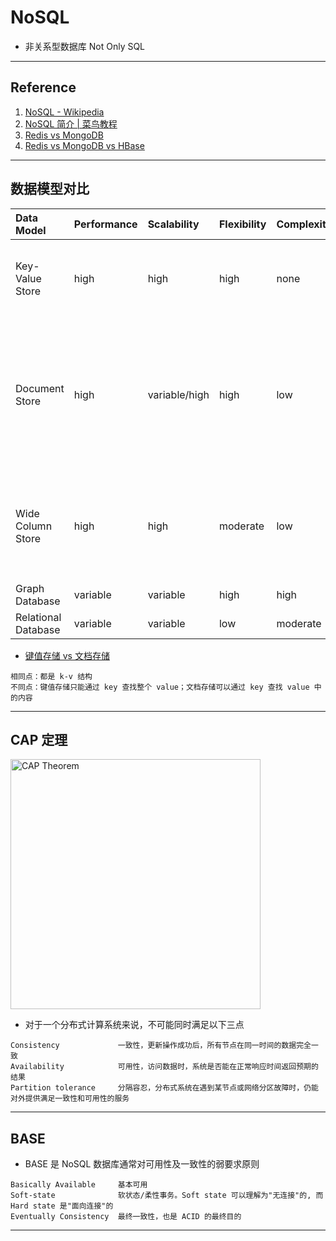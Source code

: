 # NoSQL
- 非关系型数据库 Not Only SQL
---
## Reference
1. [NoSQL - Wikipedia](https://en.wikipedia.org/wiki/NoSQL#Types_and_examples)
2. [NoSQL 简介 | 菜鸟教程](https://www.runoob.com/mongodb/nosql.html)
3. [Redis vs MongoDB](https://www.cnblogs.com/ht22ht22/p/12567172.html)
4. [Redis vs MongoDB vs HBase](https://www.zhihu.com/question/30219620)
---
## 数据模型对比
| Data Model          | Performance | Scalability   | Flexibility | Complexity | Notable Examples  | Use           |
|:--------------------|:------------|:--------------|:------------|:-----------|:------------------|:--------------|
| Key-Value Store     | high        | high          | high        | none       | Memcached, Redis  | 缓存 (速度快)      |
| Document Store      | high        | variable/high | high        | low        | MongoDB, CouchDB  | 高性能数据库 (复杂查询) |
| Wide Column Store   | high        | high          | moderate    | low        | Cassandra, HBase  | 大数据 (数据量大)    |
| Graph Database      | variable    | variable      | high        | high       | Neo4J, JanusGraph ||
| Relational Database | variable    | variable      | low         | moderate   | MySQL, SQL server ||
- [键值存储 vs 文档存储](https://www.likecs.com/show-204647694.html)
```
相同点：都是 k-v 结构
不同点：键值存储只能通过 key 查找整个 value；文档存储可以通过 key 查找 value 中的内容
```
---
## CAP 定理
<img alt="CAP Theorem" src="https://www.runoob.com/wp-content/uploads/2013/10/cap-theoram-image.png" width="400"/>

- 对于一个分布式计算系统来说，不可能同时满足以下三点
```
Consistency             一致性，更新操作成功后，所有节点在同一时间的数据完全一致
Availability            可用性，访问数据时，系统是否能在正常响应时间返回预期的结果
Partition tolerance     分隔容忍，分布式系统在遇到某节点或网络分区故障时，仍能对外提供满足一致性和可用性的服务
```
---
## BASE
- BASE 是 NoSQL 数据库通常对可用性及一致性的弱要求原则
```
Basically Available     基本可用
Soft-state              软状态/柔性事务。Soft state 可以理解为"无连接"的, 而 Hard state 是"面向连接"的
Eventually Consistency  最终一致性，也是 ACID 的最终目的
```
---
